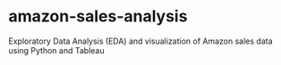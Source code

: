 # amazon-sales-analysis
Exploratory Data Analysis (EDA) and visualization of Amazon sales data using Python and Tableau
